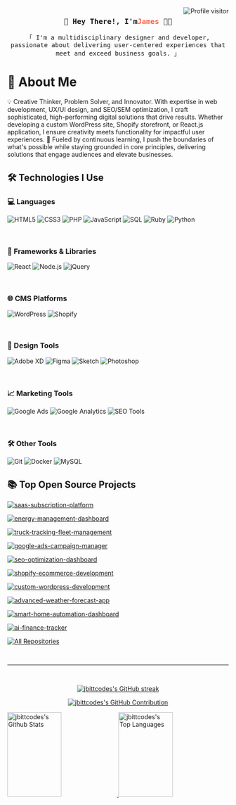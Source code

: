 <a href="https://komarev.com/ghpvc/?username=jbittcodes"> 
    <img align="right" src="https://komarev.com/ghpvc/?username=jbittcodes&label=Visitors&color=0e75b6&style=flat" alt="Profile visitor" />
</a>

<!-- Intro -->
<h3 align="center"> 
    <samp>👋 Hey There!, I'm<b style='color:#FF6347 !important;'>James</b> 🧑‍💻</samp> 
</h3> 
<p align="center"> 
    <samp>「 I'm a multidisciplinary designer and developer, passionate about delivering user-centered experiences that meet and exceed business goals. 」<br></samp>
</p>

<!-- About Section -->

# 📝 About Me

<p>
💡 Creative Thinker, Problem Solver, and Innovator. With expertise in web development, UX/UI design, and SEO/SEM optimization, I craft sophisticated, high-performing digital solutions that drive results. Whether developing a custom WordPress site, Shopify storefront, or React.js application, I ensure creativity meets functionality for impactful user experiences.
🚀 Fueled by continuous learning, I push the boundaries of what's possible while staying grounded in core principles, delivering solutions that engage audiences and elevate businesses.
</p>

## 🛠️ Technologies I Use

### 💻 Languages 
![HTML5](https://img.shields.io/badge/HTML5-E34F26?style=for-the-badge&logo=html5&logoColor=white)
![CSS3](https://img.shields.io/badge/CSS3-1572B6?style=for-the-badge&logo=css3&logoColor=white)
![PHP](https://img.shields.io/badge/PHP-777BB4?style=for-the-badge&logo=php&logoColor=white)
![JavaScript](https://img.shields.io/badge/JavaScript-F7DF1E?style=for-the-badge&logo=javascript&logoColor=black)
![SQL](https://img.shields.io/badge/SQL-4479A1?style=for-the-badge&logo=MySQL&logoColor=white)
![Ruby](https://img.shields.io/badge/Ruby-CC342D?style=for-the-badge&logo=ruby&logoColor=white)
![Python](https://img.shields.io/badge/Python-3776AB?style=for-the-badge&logo=python&logoColor=white)

</br>

### 🧰 Frameworks & Libraries 
![React](https://img.shields.io/badge/React-61DAFB?style=for-the-badge&logo=react&logoColor=black)
![Node.js](https://img.shields.io/badge/Node.js-339933?style=for-the-badge&logo=nodedotjs&logoColor=white)
![jQuery](https://img.shields.io/badge/jQuery-0769AD?style=for-the-badge&logo=jquery&logoColor=white)

</br>

### 🌐 CMS Platforms
![WordPress](https://img.shields.io/badge/WordPress-21759B?style=for-the-badge&logo=wordpress&logoColor=white)
![Shopify](https://img.shields.io/badge/Shopify-7AB55C?style=for-the-badge&logo=shopify&logoColor=white)

</br>

### 🎨 Design Tools 
![Adobe XD](https://img.shields.io/badge/Adobe%20XD-FF61F6?style=for-the-badge&logo=adobe%20xd&logoColor=white)
![Figma](https://img.shields.io/badge/Figma-F24E1E?style=for-the-badge&logo=figma&logoColor=white)
![Sketch](https://img.shields.io/badge/Sketch-F7B500?style=for-the-badge&logo=sketch&logoColor=black)
![Photoshop](https://img.shields.io/badge/Photoshop-31A8FF?style=for-the-badge&logo=adobe%20photoshop&logoColor=white)

</br>

### 📈 Marketing Tools 
![Google Ads](https://img.shields.io/badge/Google%20Ads-4285F4?style=for-the-badge&logo=googleads&logoColor=white)
![Google Analytics](https://img.shields.io/badge/Google%20Analytics-E37400?style=for-the-badge&logo=google%20analytics&logoColor=white)
![SEO Tools](https://img.shields.io/badge/SEO-326CE5?style=for-the-badge&logo=google&logoColor=white)

</br>

### 🛠️ Other Tools 
![Git](https://img.shields.io/badge/Git-F05032?style=for-the-badge&logo=git&logoColor=white)
![Docker](https://img.shields.io/badge/Docker-2496ED?style=for-the-badge&logo=docker&logoColor=white)
![MySQL](https://img.shields.io/badge/MySQL-4479A1?style=for-the-badge&logo=mysql&logoColor=white)

## 📚 Top Open Source Projects

[![saas-subscription-platform](https://github-readme-stats.vercel.app/api/pin/?username=jbittcodes&repo=saas-subscription-platform&border_color=7F3FBF&bg_color=0D1117&title_color=C9D1D9&text_color=8B949E&icon_color=7F3FBF)](https://github.com/jbittcodes/saas-subscription-platform)

[![energy-management-dashboard](https://github-readme-stats.vercel.app/api/pin/?username=jbittcodes&repo=energy-management-dashboard&border_color=7F3FBF&bg_color=0D1117&title_color=C9D1D9&text_color=8B949E&icon_color=7F3FBF)](https://github.com/jbittcodes/energy-management-dashboard)

[![truck-tracking-fleet-management](https://github-readme-stats.vercel.app/api/pin/?username=jbittcodes&repo=truck-tracking-fleet-management&border_color=7F3FBF&bg_color=0D1117&title_color=C9D1D9&text_color=8B949E&icon_color=7F3FBF)](https://github.com/jbittcodes/truck-tracking-fleet-management)

[![google-ads-campaign-manager](https://github-readme-stats.vercel.app/api/pin/?username=jbittcodes&repo=google-ads-campaign-manager&border_color=7F3FBF&bg_color=0D1117&title_color=C9D1D9&text_color=8B949E&icon_color=7F3FBF)](https://github.com/jbittcodes/google-ads-campaign-manager)

[![seo-optimization-dashboard](https://github-readme-stats.vercel.app/api/pin/?username=jbittcodes&repo=seo-optimization-dashboard&border_color=7F3FBF&bg_color=0D1117&title_color=C9D1D9&text_color=8B949E&icon_color=7F3FBF)](https://github.com/jbittcodes/seo-optimization-dashboard)

[![shopify-ecommerce-development](https://github-readme-stats.vercel.app/api/pin/?username=jbittcodes&repo=shopify-ecommerce-development&border_color=7F3FBF&bg_color=0D1117&title_color=C9D1D9&text_color=8B949E&icon_color=7F3FBF)](https://github.com/jbittcodes/shopify-ecommerce-development)

[![custom-wordpress-development](https://github-readme-stats.vercel.app/api/pin/?username=jbittcodes&repo=custom-wordpress-development&border_color=7F3FBF&bg_color=0D1117&title_color=C9D1D9&text_color=8B949E&icon_color=7F3FBF)](https://github.com/jbittcodes/custom-wordpress-development)

[![advanced-weather-forecast-app](https://github-readme-stats.vercel.app/api/pin/?username=jbittcodes&repo=-advanced-weather-forecast-app&border_color=7F3FBF&bg_color=0D1117&title_color=C9D1D9&text_color=8B949E&icon_color=7F3FBF)](https://github.com/jbittcodes/-advanced-weather-forecast-app)

[![smart-home-automation-dashboard](https://github-readme-stats.vercel.app/api/pin/?username=jbittcodes&repo=smart-home-automation-dashboard&border_color=7F3FBF&bg_color=0D1117&title_color=C9D1D9&text_color=8B949E&icon_color=7F3FBF)](https://github.com/jbittcodes/smart-home-automation-dashboard)

[![ai-finance-tracker](https://github-readme-stats.vercel.app/api/pin/?username=jbittcodes&repo=ai-finance-tracker&border_color=7F3FBF&bg_color=0D1117&title_color=C9D1D9&text_color=8B949E&icon_color=7F3FBF)](https://github.com/jbittcodes/ai-finance-tracker)

<p align="left"> 
    <a href="https://github.com/jbittcodes?tab=repositories" target="_blank">
        <img alt="All Repositories" title="All Repositories" src="https://img.shields.io/badge/-All%20Repos-FFFFF?style=for-the-badge&logo=koding&logoColor=red" />
    </a>
</p>

<br/> <hr/> <br/>

<p align="center"> 
    <a href="https://github.com/jbittcodes">
        <img src="https://github-readme-streak-stats.herokuapp.com/?user=jbittcodes&theme=radical&border=7F3FBF&background=0D1117" alt="jbittcodes's GitHub streak" />
    </a>
</p>

<p align="center"> 
    <a href="https://github.com/jbittcodes">
        <img src="https://github-profile-summary-cards.vercel.app/api/cards/profile-details?username=jbittcodes&theme=radical" alt="jbittcodes's GitHub Contribution" />
    </a>
</p>

<a> 
    <a href="https://github.com/jbittcodes">
        <img alt="jbittcodes's Github Stats" src="https://denvercoder1-github-readme-stats.vercel.app/api?username=jbittcodes&show_icons=true&count_private=true&theme=react&border_color=7F3FBF&bg_color=0D1117&title_color=F85D7F&icon_color=F8D866" height="192px" width="49.5%" />
    </a> 
    <a href="https://github.com/jbittcodes">
        <img alt="jbittcodes's Top Languages" src="https://denvercoder1-github-readme-stats.vercel.app/api/top-langs/?username=jbittcodes&langs_count=8&layout=compact&theme=react&border_color=7F3FBF&bg_color=0D1117&title_color=F85D7F&icon_color=F8D866" height="192px" width="49.5%" />
    </a>
</a>
